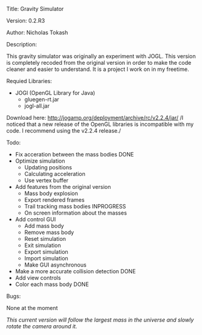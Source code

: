 Title:    Gravity Simulator

Version:  0.2.R3

Author:   Nicholas Tokash

Description:

This gravity simulator was originally an experiment with JOGL. This version is completely recoded from the original version in order to make the code cleaner and easier to understand. It is a project I work on in my freetime.

Requied Libraries:

- JOGl (OpenGL Library for Java)
  - gluegen-rt.jar
  - jogl-all.jar

Download here: http://jogamp.org/deployment/archive/rc/v2.2.4/jar/
/I noticed that a new release of the OpenGL libraries is incompatible with my code. I recommend using the v2.2.4 release./


Todo:

- Fix acceration between the mass bodies DONE
- Optimize simulation 
  - Updating positions
  - Calculating acceleration
  - Use vertex buffer
- Add features from the original version
  - Mass body explosion
  - Export rendered frames
  - Trail tracking mass bodies INPROGRESS
  - On screen information about the masses
- Add control GUI
  - Add mass body
  - Remove mass body
  - Reset simulation
  - Exit simulation
  - Export simulation
  - Import simulation
  - Make GUI asynchronous
- Make a more accurate collision detection DONE
- Add view controls
- Color each mass body DONE

Bugs:

None at the moment


*This current version will follow the largest mass in the universe and slowly rotate the camera around it.*

